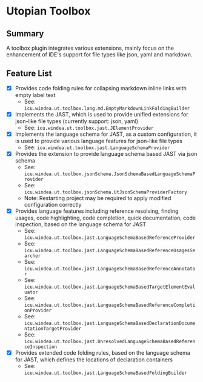 # Utopian Toolbox

## Summary

A toolbox plugin integrates various extensions, mainly focus on the enhancement of IDE's support for file types like json, yaml and markdown.

## Feature List

* [X] Provides code folding rules for collapsing markdown inline links with empty label text
  * See: `icu.windea.ut.toolbox.lang.md.EmptyMarkdownLinkFoldingBuilder`
* [X] Implements the JAST, which is used to provide unified extensions for json-like file types (currently support: json, yaml)
  * See: `icu.windea.ut.toolbox.jast.JElementProvider`
* [X] Implements the language schema for JAST, as a custom configuration, it is used to provide various language features for json-like file types
  * See: `icu.windea.ut.toolbox.jast.LanguageSchemaProvider`
* [X] Provides the extension to provide language schema based JAST via json schema
  * See: `icu.windea.ut.toolbox.jsonSchema.JsonSchemaBasedLanguageSchemaProvider`
  * See: `icu.windea.ut.toolbox.jsonSchema.UtJsonSchemaProviderFactory`
  * Note: Restarting project may be required to apply modified configuration correctly
* [X] Provides language features including reference resolving, finding usages, code highlighting, code completion, quick documentation, code inspection, based on the language schema for JAST
  * See: `icu.windea.ut.toolbox.jast.LanguageSchemaBasedReferenceProvider`
  * See: `icu.windea.ut.toolbox.jast.LanguageSchemaBasedReferenceUsagesSearcher`
  * See: `icu.windea.ut.toolbox.jast.LanguageSchemaBasedReferenceAnnotator`
  * See: `icu.windea.ut.toolbox.jast.LanguageSchemaBasedTargetElementEvaluator`
  * See: `icu.windea.ut.toolbox.jast.LanguageSchemaBasedReferenceCompletionProvider`
  * See: `icu.windea.ut.toolbox.jast.LanguageSchemaBasedDeclarationDocumentationTargetProvider`
  * See: `icu.windea.ut.toolbox.jast.UnresolvedLanguageSchemaBasedReferenceInspection`
* [X] Provides extended code folding rules, based on the language schema for JAST, which defines the locations of declaration containers
  * See: `icu.windea.ut.toolbox.jast.LanguageSchemaBasedFoldingBuilder`